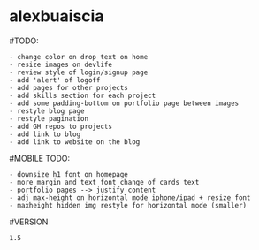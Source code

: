 # alexbuaiscia

#TODO:
    
    - change color on drop text on home
    - resize images on devlife
    - review style of login/signup page
    - add 'alert' of logoff
    - add pages for other projects
    - add skills section for each project
    - add some padding-bottom on portfolio page between images
    - restyle blog page
    - restyle pagination
    - add GH repos to projects
    - add link to blog
    - add link to website on the blog

#MOBILE TODO:

    - downsize h1 font on homepage
    - more margin and text font change of cards text
    - portfolio pages --> justify content
    - adj max-height on horizontal mode iphone/ipad + resize font
    - maxheight hidden img restyle for horizontal mode (smaller)

#VERSION

    1.5